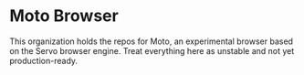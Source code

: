 # Moto Browser

This organization holds the repos for Moto, an experimental browser based on the Servo browser engine. Treat everything here as unstable and not yet production-ready.
